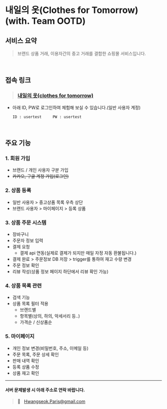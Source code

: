# 내일의 옷(Clothes for Tomorrow) (with. Team OOTD)
## 서비스 요약</br>
> 브랜드 상품 거래, 이용자간의 중고 거래를 결합한 쇼핑몰 서비스입니다. 
 
<br>



## 접속 링크
> ### **[내일의 옷(clothes for tomorrow)](http://13.209.10.152:8080/ootd/)**  
   * 아래 ID, PW로 로그인하여 체험해 보실 수 있습니다.(일반 사용자 계정)  
    
      ```
      ID : usertest     PW : usertest
      ```
<br>

## 주요 기능
### 1. 회원 가입
   - 브랜드 / 개인 사용자 구분 가입
   - ~~카카오, 구글 계정 가입(로그인)~~


### 2. 상품 등록
   - 일반 사용자 > 중고상품 목록 우측 상단
   - 브랜드 사용자 > 마이페이지 > 등록 상품


### 3. 상품 주문 시스템
   - 장바구니
   - 주문자 정보 입력
   - 결제 요청
      - 결제 api 연동(실제로 결제가 되지만 매일 자정 자동 환불됩니다.)
   - 결제 완료 > 주문정보 DB 저장 > trigger를 통하여 재고 수량 변경
   - 주문 정보 확인
   - 리뷰 작성(상품 정보 페이지 하단에서 리뷰 확인 가능)


### 4. 상품 목록 관련
   - 검색 기능 
   - 상품 목록 필터 적용
     - 브랜드별
     - 항목별(상의, 하의, 악세서리 등..)
     - 가격순 / 신상품순


### 5. 마이페이지
   - 개인 정보 변경(비밀번호, 주소, 이메일 등)
   - 주문 목록, 주문 상세 확인
   - 판매 내역 확인
   - 등록 상품 수정
   - 상품 재고 확인




----
#### 서버 문제발생 시 아래 주소로 연락 바랍니다.
> 📧 &nbsp; Hwangseok.Paris@gmail.com
